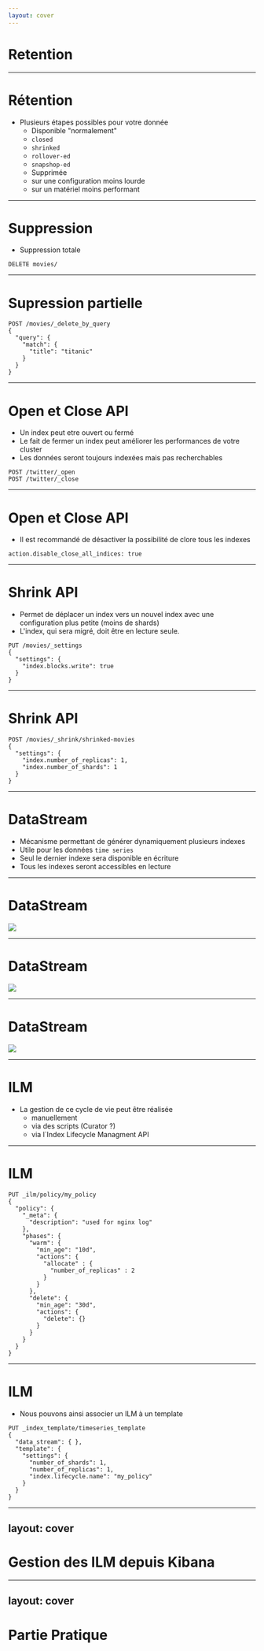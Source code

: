 ```yaml
---
layout: cover
---
```


# Retention 

---

# Rétention

* Plusieurs étapes possibles pour votre donnée
    * Disponible "normalement"
    * `closed`
    * `shrinked`
    * `rollover-ed`
    * `snapshop-ed`
    * Supprimée
    * sur une configuration moins lourde
    * sur un matériel moins performant

---

# Suppression

* Suppression totale

```
DELETE movies/
```

---

# Supression partielle

```
POST /movies/_delete_by_query
{
  "query": {
    "match": {
      "title": "titanic"
    }
  }
}
```

---

# Open et Close API

* Un index peut etre ouvert ou fermé
* Le fait de fermer un index peut améliorer les performances de votre cluster
* Les données seront toujours indexées mais pas recherchables

```
POST /twitter/_open
POST /twitter/_close
```

---

# Open et Close API

* Il est recommandé de désactiver la possibilité de clore tous les indexes

```
action.disable_close_all_indices: true
```

---

# Shrink API

* Permet de déplacer un index vers un nouvel index avec une configuration plus petite
(moins de shards)
* L'index, qui sera migré, doit être en lecture seule.

```
PUT /movies/_settings
{
  "settings": {
    "index.blocks.write": true
  }
}
```

---

# Shrink API

```
POST /movies/_shrink/shrinked-movies
{
  "settings": {
    "index.number_of_replicas": 1,
    "index.number_of_shards": 1
  }
}
```

---

# DataStream

* Mécanisme permettant de générer dynamiquement plusieurs indexes
* Utile pour les données `time series`
* Seul le dernier indexe sera disponible en écriture
* Tous les indexes seront accessibles en lecture

---

# DataStream

![](/images/data-streams-diagram.svg)

---

# DataStream

![](/images/data-streams-search-request.svg)

---

# DataStream

![](/images/data-streams-index-request.svg)

---

# ILM

* La gestion de ce cycle de vie peut être réalisée
    * manuellement
    * via des scripts (Curator ?)
    * via l`Index Lifecycle Managment API

---

# ILM

```
PUT _ilm/policy/my_policy
{
  "policy": {
    "_meta": {
      "description": "used for nginx log"
    },
    "phases": {
      "warm": {
        "min_age": "10d",
        "actions": {
          "allocate" : {
            "number_of_replicas" : 2
          }
        }
      },
      "delete": {
        "min_age": "30d",
        "actions": {
          "delete": {}
        }
      }
    }
  }
}
```

---

# ILM

* Nous pouvons ainsi associer un ILM à un template

```
PUT _index_template/timeseries_template
{
  "data_stream": { },
  "template": {
    "settings": {
      "number_of_shards": 1,
      "number_of_replicas": 1,
      "index.lifecycle.name": "my_policy"
    }
  }
}
```

---
layout: cover
---

# Gestion des ILM depuis Kibana

---
layout: cover
---
# Partie Pratique
